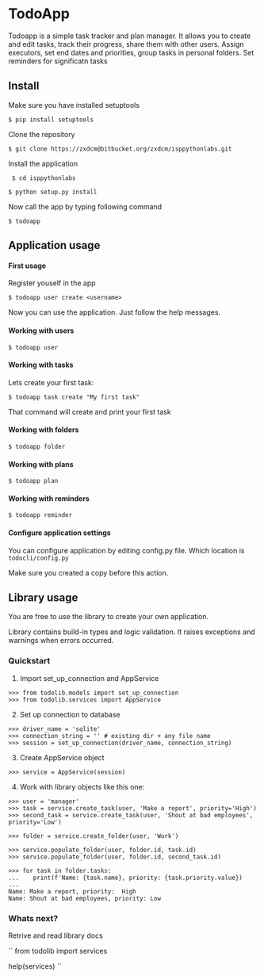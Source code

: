 # TodoApp

Todoapp is a simple task tracker and plan manager.
It allows you to create and edit tasks, track their progress, share them with other users.
Assign executors, set end dates and priorities, group tasks in personal folders. Set reminders for significatn tasks

## Install

Make sure you have installed setuptools

``$ pip install setuptools``

Clone the repository

``
$ git clone https://zxdcm@bitbucket.org/zxdcm/isppythonlabs.git
``

Install the application

`` $ cd isppythonlabs``

``$ python setup.py install``

Now call the app by typing following command

``$ todoapp``

## Application usage

#### First usage

Register youself in the app

``$ todoapp user create <username> ``

Now you can use the application.
Just follow the help messages.


#### Working with users

`` $ todoapp user ``

#### Working with tasks

Lets create your first task:

``$ todoapp task create "My first task" ``

That command will create and print your first task

#### Working with folders

`` $ todoapp folder ``

#### Working with plans

`` $ todoapp plan ``

#### Working with reminders

`` $ todoapp reminder ``

#### Configure application settings

You can configure application by editing config.py file. Which location is ``todocli/config.py``

Make sure you created a copy before this action.


## Library usage


You are free to use the library to create your own application.

Library contains build-in types and logic validation.
It raises exceptions and warnings when errors occurred.


### Quickstart

1. Import set_up_connection and AppService

```
>>> from todolib.models import set_up_connection
>>> from todolib.services import AppService
```

2. Set up connection to database

```
>>> driver_name = 'sqlite'
>>> connection_string = '' # existing dir + any file name
>>> session = set_up_connection(driver_name, connection_string)
```

3. Create AppService object

```
>>> service = AppService(session)
```

4. Work with library objects like this one:

```
>>> user = 'manager'
>>> task = service.create_task(user, 'Make a report', priority='High')
>>> second_task = service.create_task(user, 'Shout at bad employees', priority='Low')

>>> folder = service.create_folder(user, 'Work')

>>> service.populate_folder(user, folder.id, task.id)
>>> service.populate_folder(user, folder.id, second_task.id)

>>> for task in folder.tasks:
...    print(f'Name: {task.name}, priority: {task.priority.value})
...
Name: Make a report, priority:  High
Name: Shout at bad employees, priority: Low

```

### Whats next?

Retrive and read library docs

``
from todolib import services

help(services)
``
